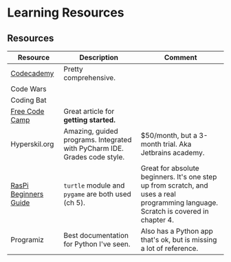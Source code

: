 # Learning Resources

## Resources

| Resource                                                                                                                  | Description                                                               | Comment                                                                                                                             |
| ------------------------------------------------------------------------------------------------------------------------- | ------------------------------------------------------------------------- | ----------------------------------------------------------------------------------------------------------------------------------- |
| [Codecademy](https://www.codecademy.com/catalog/language/python)                                                          | Pretty comprehensive.                                                     |                                                                                                                                     |
| Code Wars                                                                                                                 |                                                                           |                                                                                                                                     |
| Coding Bat                                                                                                                |                                                                           |                                                                                                                                     |
| [Free Code Camp](https://www.freecodecamp.org/news/learn-to-code-in-java-why-you-should-and-where-to-start-39022d15655d/) | Great article for **getting started.**                                    |                                                                                                                                     |
| Hyperskil.org                                                                                                             | Amazing, guided programs. Integrated with PyCharm IDE. Grades code style. | $50/month, but a 3-month trial. Aka Jetbrains academy.                                                                              |
| [RasPi Beginners Guide](https://magpi.raspberrypi.org/books/beginners-guide-4th-ed)                                       | `turtle` module and `pygame` are both used (ch 5).                        | Great for absolute beginners. It's one step up from scratch, and uses a real programming language. Scratch is covered in chapter 4. |
| Programiz                                                                                                                 | Best documentation for Python I've seen.                                  | Also has a Python app that's ok, but is missing a lot of reference.                                                                 |

